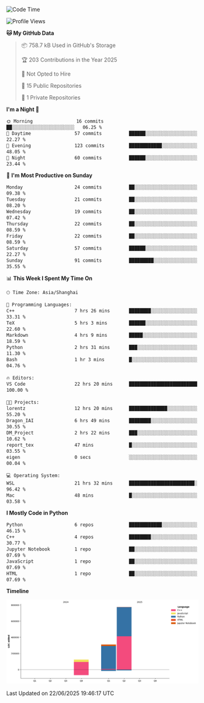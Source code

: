 <!--START_SECTION:waka-->
![Code Time](http://img.shields.io/badge/Code%20Time-319%20hrs%2042%20mins-blue)

![Profile Views](http://img.shields.io/badge/Profile%20Views-0-blue)

**🐱 My GitHub Data** 

> 📦 758.7 kB Used in GitHub's Storage 
 > 
> 🏆 203 Contributions in the Year 2025
 > 
> 🚫 Not Opted to Hire
 > 
> 📜 15 Public Repositories 
 > 
> 🔑 1 Private Repositories 
 > 
**I'm a Night 🦉** 

```text
🌞 Morning                16 commits          ██░░░░░░░░░░░░░░░░░░░░░░░   06.25 % 
🌆 Daytime                57 commits          ██████░░░░░░░░░░░░░░░░░░░   22.27 % 
🌃 Evening                123 commits         ████████████░░░░░░░░░░░░░   48.05 % 
🌙 Night                  60 commits          ██████░░░░░░░░░░░░░░░░░░░   23.44 % 
```
📅 **I'm Most Productive on Sunday** 

```text
Monday                   24 commits          ██░░░░░░░░░░░░░░░░░░░░░░░   09.38 % 
Tuesday                  21 commits          ██░░░░░░░░░░░░░░░░░░░░░░░   08.20 % 
Wednesday                19 commits          ██░░░░░░░░░░░░░░░░░░░░░░░   07.42 % 
Thursday                 22 commits          ██░░░░░░░░░░░░░░░░░░░░░░░   08.59 % 
Friday                   22 commits          ██░░░░░░░░░░░░░░░░░░░░░░░   08.59 % 
Saturday                 57 commits          ██████░░░░░░░░░░░░░░░░░░░   22.27 % 
Sunday                   91 commits          █████████░░░░░░░░░░░░░░░░   35.55 % 
```


📊 **This Week I Spent My Time On** 

```text
🕑︎ Time Zone: Asia/Shanghai

💬 Programming Languages: 
C++                      7 hrs 26 mins       ████████░░░░░░░░░░░░░░░░░   33.31 % 
TeX                      5 hrs 3 mins        ██████░░░░░░░░░░░░░░░░░░░   22.60 % 
Markdown                 4 hrs 9 mins        █████░░░░░░░░░░░░░░░░░░░░   18.59 % 
Python                   2 hrs 31 mins       ███░░░░░░░░░░░░░░░░░░░░░░   11.30 % 
Bash                     1 hr 3 mins         █░░░░░░░░░░░░░░░░░░░░░░░░   04.76 % 

🔥 Editors: 
VS Code                  22 hrs 20 mins      █████████████████████████   100.00 % 

🐱‍💻 Projects: 
lorentz                  12 hrs 20 mins      ██████████████░░░░░░░░░░░   55.20 % 
Dragon_IAI               6 hrs 49 mins       ████████░░░░░░░░░░░░░░░░░   30.55 % 
DM_Project               2 hrs 22 mins       ███░░░░░░░░░░░░░░░░░░░░░░   10.62 % 
report_tex               47 mins             █░░░░░░░░░░░░░░░░░░░░░░░░   03.55 % 
eigen                    0 secs              ░░░░░░░░░░░░░░░░░░░░░░░░░   00.04 % 

💻 Operating System: 
WSL                      21 hrs 32 mins      ████████████████████████░   96.42 % 
Mac                      48 mins             █░░░░░░░░░░░░░░░░░░░░░░░░   03.58 % 
```

**I Mostly Code in Python** 

```text
Python                   6 repos             ████████████░░░░░░░░░░░░░   46.15 % 
C++                      4 repos             ████████░░░░░░░░░░░░░░░░░   30.77 % 
Jupyter Notebook         1 repo              ██░░░░░░░░░░░░░░░░░░░░░░░   07.69 % 
JavaScript               1 repo              ██░░░░░░░░░░░░░░░░░░░░░░░   07.69 % 
HTML                     1 repo              ██░░░░░░░░░░░░░░░░░░░░░░░   07.69 % 
```



**Timeline**

![Lines of Code chart](https://raw.githubusercontent.com/LorenzLorentz/LorenzLorentz/main/assets/bar_graph.png)


 Last Updated on 22/06/2025 19:46:17 UTC
<!--END_SECTION:waka-->